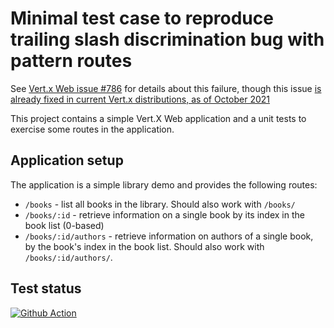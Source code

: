 # Minimal test case to reproduce trailing slash discrimination bug with pattern routes

See [Vert.x Web issue #786](https://github.com/vert-x3/vertx-web/issues/786) for details about this failure, though this issue [is already fixed in current Vert.x distributions, as of October 2021](https://github.com/vert-x3/vertx-web/pull/1960)

This project contains a simple Vert.X Web application and a unit tests to exercise some routes in the application.

## Application setup

The application is a simple library demo and provides the following routes:

 * `/books` - list all books in the library. Should also work with `/books/`
 * `/books/:id` - retrieve information on a single book by its index in the book list (0-based)
 * `/books/:id/authors` - retrieve information on authors of a single book, by the book's index
     in the book list. Should also work with `/books/:id/authors/`.

## Test status

[![Github Action](https://github.com/guss77/vertx-web-bug-786/actions/workflows/maven.yml/badge.svg)](https://github.com/guss77/vertx-web-bug-786/actions/workflows/maven.yml)

